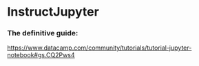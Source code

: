 # InstructJupyter


### The definitive guide:

https://www.datacamp.com/community/tutorials/tutorial-jupyter-notebook#gs.CQ2Pws4


